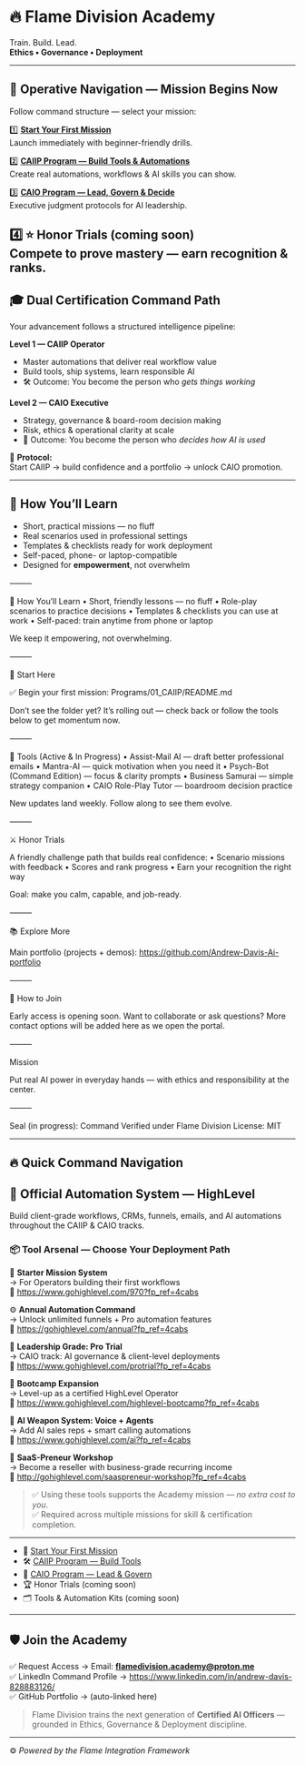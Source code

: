 # 🔥 Flame Division Academy

Train. Build. Lead.  
**Ethics • Governance • Deployment**

---

## 🧭 Operative Navigation — Mission Begins Now

Follow command structure — select your mission:

1️⃣ **[Start Your First Mission](/Start-Here/README.md)**  
Launch immediately with beginner-friendly drills.

2️⃣ **[CAIIP Program — Build Tools & Automations](/Programs/01_CAIIP)**  
Create real automations, workflows & AI skills you can show.

3️⃣ **[CAIO Program — Lead, Govern & Decide](/Programs/02_CAIO)**  
Executive judgment protocols for AI leadership.

4️⃣ ⭐ **Honor Trials** (coming soon)  
Compete to prove mastery — earn recognition & ranks.
---

## 🎓 Dual Certification Command Path

Your advancement follows a structured intelligence pipeline:

**Level 1 — CAIIP Operator**
- Master automations that deliver real workflow value
- Build tools, ship systems, learn responsible AI
- 🛠 Outcome: You become the person who *gets things working*

**Level 2 — CAIO Executive**
- Strategy, governance & board-room decision making
- Risk, ethics & operational clarity at scale
- 🦁 Outcome: You become the person who *decides how AI is used*

📌 **Protocol:**  
Start CAIIP → build confidence and a portfolio → unlock CAIO promotion.

---
## 🧠 How You’ll Learn

- Short, practical missions — no fluff
- Real scenarios used in professional settings
- Templates & checklists ready for work deployment
- Self-paced, phone- or laptop-compatible
- Designed for **empowerment**, not overwhelm

⸻

🧠 How You’ll Learn
	•	Short, friendly lessons — no fluff
	•	Role-play scenarios to practice decisions
	•	Templates & checklists you can use at work
	•	Self-paced: train anytime from phone or laptop

We keep it empowering, not overwhelming.

⸻

🚀 Start Here

✅ Begin your first mission:
Programs/01_CAIIP/README.md

Don’t see the folder yet? It’s rolling out — check back or follow the tools below to get momentum now.

⸻

🧰 Tools (Active & In Progress)
	•	Assist-Mail AI — draft better professional emails
	•	Mantra-AI — quick motivation when you need it
	•	Psych-Bot (Command Edition) — focus & clarity prompts
	•	Business Samurai — simple strategy companion
	•	CAIO Role-Play Tutor — boardroom decision practice

New updates land weekly. Follow along to see them evolve.

⸻

⚔️ Honor Trials

A friendly challenge path that builds real confidence:
	•	Scenario missions with feedback
	•	Scores and rank progress
	•	Earn your recognition the right way

Goal: make you calm, capable, and job-ready.

⸻

📚 Explore More

Main portfolio (projects + demos):
https://github.com/Andrew-Davis-Ai-portfolio

⸻

🤝 How to Join

Early access is opening soon.
Want to collaborate or ask questions? More contact options will be added here as we open the portal.

⸻

Mission

Put real AI power in everyday hands — with ethics and responsibility at the center.

⸻

Seal (in progress): Command Verified under Flame Division
License: MIT

---

## 🔥 Quick Command Navigation

## 🧰 Official Automation System — HighLevel

Build client-grade workflows, CRMs, funnels, emails, and AI automations throughout the CAIIP & CAIO tracks.

### 📦 Tool Arsenal — Choose Your Deployment Path

🚀 **Starter Mission System**  
→ For Operators building their first workflows  
🔗 https://www.gohighlevel.com/970?fp_ref=4cabs  

⚙️ **Annual Automation Command**  
→ Unlock unlimited funnels + Pro automation features  
🔗 https://gohighlevel.com/annual?fp_ref=4cabs  

🧠 **Leadership Grade: Pro Trial**  
→ CAIO track: AI governance & client-level deployments  
🔗 https://www.gohighlevel.com/protrial?fp_ref=4cabs  

🎯 **Bootcamp Expansion**  
→ Level-up as a certified HighLevel Operator  
🔗 https://www.gohighlevel.com/highlevel-bootcamp?fp_ref=4cabs  

🤖 **AI Weapon System: Voice + Agents**  
→ Add AI sales reps + smart calling automations  
🔗 https://www.gohighlevel.com/ai?fp_ref=4cabs  

💼 **SaaS-Preneur Workshop**  
→ Become a reseller with business-grade recurring income  
🔗 http://gohighlevel.com/saaspreneur-workshop?fp_ref=4cabs  

> ✅ Using these tools supports the Academy mission — *no extra cost to you*.  
> ✅ Required across multiple missions for skill & certification completion.

---
- 🚀 [Start Your First Mission](Start-Here/README.md)
- 🛠 [CAIIP Program — Build Tools](Programs/01_CAIIP)
- 🧠 [CAIO Program — Lead & Govern](Programs/02_CAIO)
- 🏆 Honor Trials (coming soon)
- 🗂 Tools & Automation Kits (coming soon)

---

## 🛡️ Join the Academy

✅ Request Access → Email: **flamedivision.academy@proton.me**  
✅ LinkedIn Command Profile → https://www.linkedin.com/in/andrew-davis-828883126/  
✅ GitHub Portfolio → (auto-linked here)

> Flame Division trains the next generation of **Certified AI Officers** —  
> grounded in Ethics, Governance & Deployment discipline.

---

⚙️ *Powered by the Flame Integration Framework*
